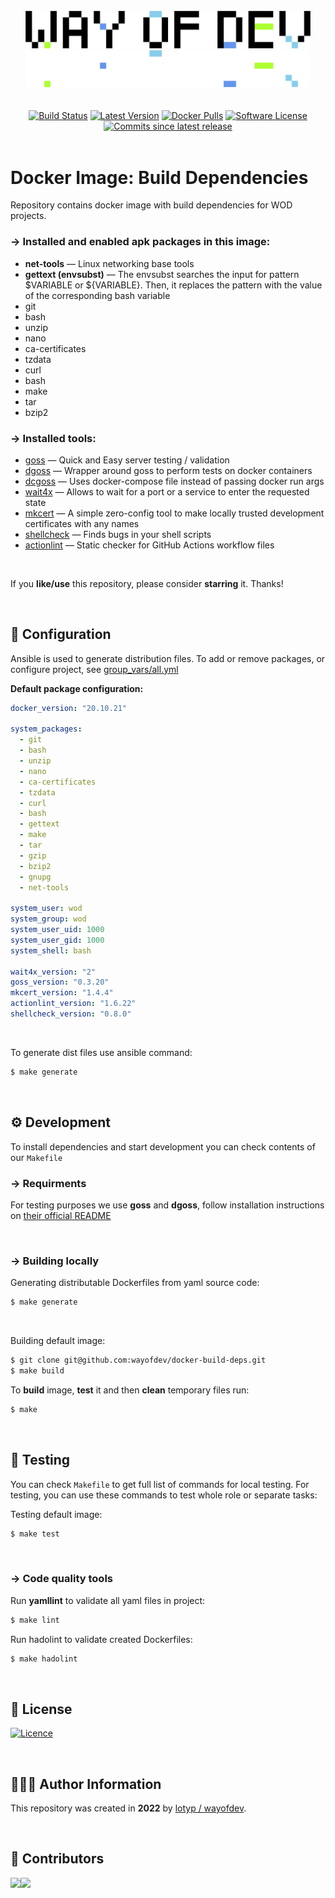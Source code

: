 <br>

<div align="center">
<img width="456" src="https://raw.githubusercontent.com/wayofdev/docker-build-deps/master/assets/logo.gh-light-mode-only.png#gh-light-mode-only">
<img width="456" src="https://raw.githubusercontent.com/wayofdev/docker-build-deps/master/assets/logo.gh-dark-mode-only.png#gh-dark-mode-only">
</div>

<br>

<br>

<div align="center">
<a href="https://actions-badge.atrox.dev/wayofdev/docker-build-deps/goto"><img alt="Build Status" src="https://img.shields.io/endpoint.svg?url=https%3A%2F%2Factions-badge.atrox.dev%2Fwayofdev%2Fdocker-build-deps%2Fbadge&style=flat-square"/></a>
<a href="https://github.com/wayofdev/docker-build-deps/tags"><img src="https://img.shields.io/github/v/tag/wayofdev/docker-build-deps?sort=semver&style=flat-square" alt="Latest Version"></a>
<a href="https://hub.docker.com/repository/docker/wayofdev/build-deps"><img alt="Docker Pulls" src="https://img.shields.io/docker/pulls/wayofdev/build-deps?style=flat-square"></a>
<a href="LICENSE"><img src="https://img.shields.io/github/license/wayofdev/docker-build-deps.svg?style=flat-square&color=blue" alt="Software License"/></a>
<a href="#"><img alt="Commits since latest release" src="https://img.shields.io/github/commits-since/wayofdev/docker-build-deps/latest?style=flat-square"></a>
</div>

<br>

# Docker Image: Build Dependencies

Repository contains docker image with build dependencies for WOD projects.

### → Installed and enabled **apk** packages in this image:

* **net-tools** — Linux networking base tools
* **gettext (envsubst)** — The envsubst searches the input for pattern $VARIABLE or ${VARIABLE}. Then, it replaces the pattern with the value of the corresponding bash variable
* git
* bash
* unzip
* nano
* ca-certificates
* tzdata
* curl
* bash
* make
* tar
* bzip2

### → Installed tools:

* [goss](https://goss.rocks/) — Quick and Easy server testing / validation
* [dgoss](https://github.com/aelsabbahy/goss/tree/master/extras/dgoss) — Wrapper around goss to perform tests on docker containers
* [dcgoss](https://github.com/aelsabbahy/goss/blob/master/extras/dcgoss/dcgoss) — Uses docker-compose file instead of passing docker run args
* [wait4x](https://github.com/atkrad/wait4x) — Allows to wait for a port or a service to enter the requested state
* [mkcert](https://github.com/FiloSottile/mkcert) — A simple zero-config tool to make locally trusted development certificates with any names
* [shellcheck](https://www.shellcheck.net) — Finds bugs in your shell scripts
* [actionlint](https://github.com/rhysd/actionlint) — Static checker for GitHub Actions workflow files

<br>

If you **like/use** this repository, please consider **starring** it. Thanks!

<br>

## 🔧 Configuration

Ansible is used to generate distribution files. To add or remove packages, or configure project, see [group_vars/all.yml](https://github.com/wayofdev/docker-build-deps/blob/master/src/group_vars/all.yml)

**Default package configuration:**

```yaml
docker_version: "20.10.21"

system_packages:
  - git
  - bash
  - unzip
  - nano
  - ca-certificates
  - tzdata
  - curl
  - bash
  - gettext
  - make
  - tar
  - gzip
  - bzip2
  - gnupg
  - net-tools

system_user: wod
system_group: wod
system_user_uid: 1000
system_user_gid: 1000
system_shell: bash

wait4x_version: "2"
goss_version: "0.3.20"
mkcert_version: "1.4.4"
actionlint_version: "1.6.22"
shellcheck_version: "0.8.0"
```

<br>

To generate dist files use ansible command:

```bash
$ make generate
```

<br>

## ⚙️ Development

To install dependencies and start development you can check contents of our `Makefile`

### → Requirments

For testing purposes we use **goss** and **dgoss**, follow installation instructions on  [their official README](https://github.com/aelsabbahy/goss/blob/master/extras/dgoss/README.md)

<br>

### → Building locally

Generating distributable Dockerfiles from yaml source code:

```bash
$ make generate
```

<br>

Building default image:

```bash
$ git clone git@github.com:wayofdev/docker-build-deps.git
$ make build
```

To **build** image, **test** it and then **clean** temporary files run:

```bash
$ make
```

<br>

## 🧪 Testing

You can check `Makefile` to get full list of commands for local testing. For testing, you can use these commands to test whole role or separate tasks:

Testing default image:

```bash
$ make test
```

<br>

### → Code quality tools

Run **yamllint** to validate all yaml files in project:

```bash
$ make lint
```

Run hadolint to validate created Dockerfiles:

```bash
$ make hadolint
```

<br>

## 🤝 License

[![Licence](https://img.shields.io/github/license/wayofdev/docker-build-deps?style=for-the-badge&color=blue)](./LICENSE)

<br>

## 🙆🏼‍♂️ Author Information

This repository was created in **2022** by [lotyp / wayofdev](https://github.com/wayofdev).

<br>

## 🫡 Contributors

<img align="left" src="https://img.shields.io/github/contributors-anon/wayofdev/docker-build-deps?style=for-the-badge"/>

<a href="https://github.com/wayofdev/docker-nginx/graphs/contributors">
  <img src="https://opencollective.com/wod/contributors.svg?width=890&button=false">
</a>

<br>

